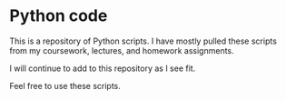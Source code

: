 # Python code

This is a repository of Python scripts. I have mostly pulled these scripts from my coursework, lectures, and homework assignments.

I will continue to add to this repository as I see fit.

Feel free to use these scripts.
